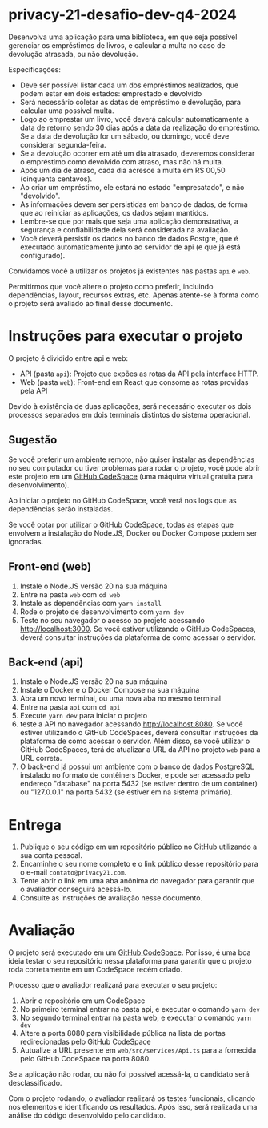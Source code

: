 # privacy-21-desafio-dev-q4-2024

Desenvolva uma aplicação para uma biblioteca, em que seja possível gerenciar os empréstimos de livros, e calcular a multa no caso de devolução atrasada, ou não devolução.

Especificações:

- Deve ser possível listar cada um dos empréstimos realizados, que podem estar em dois estados: emprestado e devolvido
- Será necessário coletar as datas de empréstimo e devolução, para calcular uma possível multa.
- Logo ao emprestar um livro, você deverá calcular automaticamente a data de retorno sendo 30 dias após a data da realização do empréstimo. Se a data de devolução for um sábado, ou domingo, você deve considerar segunda-feira.
- Se a devolução ocorrer em até um dia atrasado, deveremos considerar o empréstimo como devolvido com atraso, mas não há multa.
- Após um dia de atraso, cada dia acresce a multa em R$ 00,50 (cinquenta centavos).
- Ao criar um empréstimo, ele estará no estado "empresatado", e não "devolvido".
- As informações devem ser persistidas em banco de dados, de forma que ao reiniciar as aplicações, os dados sejam mantidos.
- Lembre-se que por mais que seja uma aplicação demonstrativa, a segurança e confiabilidade dela será considerada na avaliação.
- Você deverá persistir os dados no banco de dados Postgre, que é executado automaticamente junto ao servidor de api (e que já está configurado).

Convidamos você a utilizar os projetos já existentes nas pastas `api` e `web`.

Permitirmos que você altere o projeto como preferir, incluindo dependências, layout, recursos extras, etc. Apenas atente-se à forma como o projeto será avaliado ao final desse documento.

# Instruções para executar o projeto

O projeto é dividido entre api e web:

- API (pasta `api`): Projeto que expões as rotas da API pela interface HTTP. 
- Web (pasta `web`): Front-end em React que consome as rotas providas pela API

Devido à existência de duas aplicações, será necessário executar os dois processos separados em dois terminais distintos do sistema operacional.

## Sugestão

Se você preferir um ambiente remoto, não quiser instalar as dependências no seu computador ou tiver problemas para rodar o projeto, você pode abrir este projeto em um [GitHub CodeSpace](https://docs.github.com/pt/codespaces/overview) (uma máquina virtual gratuita para desenvolvimento).

Ao iniciar o projeto no GitHub CodeSpace, você verá nos logs que as dependências serão instaladas.

Se você optar por utilizar o GitHub CodeSpace, todas as etapas que envolvem a instalação do Node.JS, Docker ou Docker Compose podem ser ignoradas.

## Front-end (web)

1. Instale o Node.JS versão 20 na sua máquina
2. Entre na pasta `web` com `cd web`
3. Instale as dependências com `yarn install`
4. Rode o projeto de desenvolvimento com `yarn dev`
5. Teste no seu navegador o acesso ao projeto acessando [http://localhost:3000](http://localhost:3000). Se você estiver utilizando o GitHub CodeSpaces, deverá consultar instruções da plataforma de como acessar o servidor.

## Back-end (api)

1. Instale o Node.JS versão 20 na sua máquina
2. Instale o Docker e o Docker Compose na sua máquina
3. Abra um novo terminal, ou uma nova aba no mesmo terminal
4. Entre na pasta `api` com `cd api`
5. Execute `yarn dev` para iniciar o projeto
6. teste a API no navegador acessando [http://localhost:8080](http://localhost:8080). Se você estiver utilizando o GitHub CodeSpaces, deverá consultar instruções da plataforma de como acessar o servidor. Além disso, se você utilizar o GitHub CodeSpaces, terá de atualizar a URL da API no projeto `web` para a URL correta.
7. O back-end já possui um ambiente com o banco de dados PostgreSQL instalado no formato de contêiners Docker, e pode ser acessado pelo endereço "database" na porta 5432 (se estiver dentro de um container) ou "127.0.0.1" na porta 5432 (se estiver em na sistema primário).

# Entrega

1. Publique o seu código em um repositório público no GitHub utilizando a sua conta pessoal.
2. Encaminhe o seu nome completo e o link público desse repositório para o e-mail `contato@privacy21.com`.
3. Tente abrir o link em uma aba anônima do navegador para garantir que o avaliador conseguirá acessá-lo.
4. Consulte as instruções de avaliação nesse documento.

# Avaliação

O projeto será executado em um [GitHub CodeSpace](https://docs.github.com/pt/codespaces/overview). Por isso, é uma boa ideia testar o seu repositório nessa plataforma para garantir que o projeto roda corretamente em um CodeSpace recém criado.

Processo que o avaliador realizará para executar o seu projeto:

1. Abrir o repositório em um CodeSpace
2. No primeiro terminal entrar na pasta api, e executar o comando `yarn dev`
3. No segundo terminal entrar na pasta web, e executar o comando `yarn dev`
4. Altere a porta 8080 para visibilidade pública na lista de portas redirecionadas pelo GitHub CodeSpace
5. Autualize a URL presente em `web/src/services/Api.ts` para a fornecida pelo GitHub CodeSpace na porta 8080.

Se a aplicação não rodar, ou não foi possível acessá-la, o candidato será desclassificado.

Com o projeto rodando, o avaliador realizará os testes funcionais, clicando nos elementos e identificando os resultados. Após isso, será realizada uma análise do código desenvolvido pelo candidato.